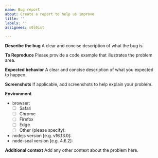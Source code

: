 ```yaml
---
name: Bug report
about: Create a report to help us improve
title: ''
labels: ''
assignees: s0l0ist

---
```


**Describe the bug**
A clear and concise description of what the bug is.

**To Reproduce**
Please provide a code example that illustrates the problem area.

**Expected behavior**
A clear and concise description of what you expected to happen.

**Screenshots**
If applicable, add screenshots to help explain your problem.

**Environment**
 - browser:
   - [ ] Safari
   - [ ] Chrome
   - [ ] Firefox
   - [ ] Edge
   - [ ] Other (please specify): 
 - nodejs version [e.g. v16.13.0]: 
 - node-seal version [e.g. 4.6.2]: 

**Additional context**
Add any other context about the problem here.
